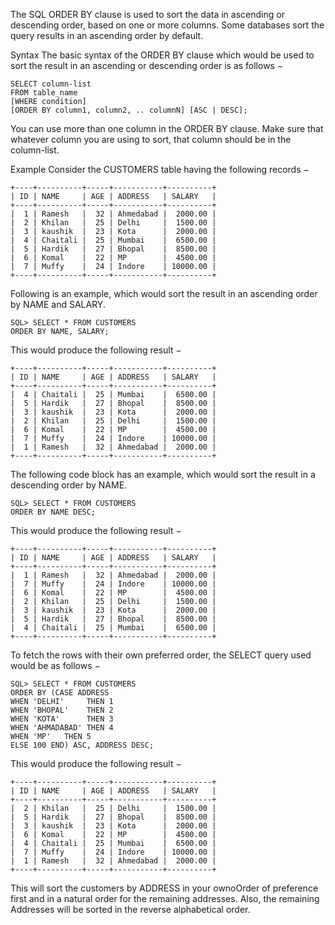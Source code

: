 The SQL ORDER BY clause is used to sort the data in ascending or descending order, based on one or more columns. Some databases sort the query results in an ascending order by default.

Syntax
The basic syntax of the ORDER BY clause which would be used to sort the result in an ascending or descending order is as follows −

    SELECT column-list 
    FROM table_name 
    [WHERE condition] 
    [ORDER BY column1, column2, .. columnN] [ASC | DESC];
You can use more than one column in the ORDER BY clause. Make sure that whatever column you are using to sort, that column should be in the column-list.

Example
Consider the CUSTOMERS table having the following records −

    +----+----------+-----+-----------+----------+
    | ID | NAME     | AGE | ADDRESS   | SALARY   |
    +----+----------+-----+-----------+----------+
    |  1 | Ramesh   |  32 | Ahmedabad |  2000.00 |
    |  2 | Khilan   |  25 | Delhi     |  1500.00 |
    |  3 | kaushik  |  23 | Kota      |  2000.00 |
    |  4 | Chaitali |  25 | Mumbai    |  6500.00 |
    |  5 | Hardik   |  27 | Bhopal    |  8500.00 |
    |  6 | Komal    |  22 | MP        |  4500.00 |
    |  7 | Muffy    |  24 | Indore    | 10000.00 |
    +----+----------+-----+-----------+----------+
Following is an example, which would sort the result in an ascending order by NAME and SALARY.

    SQL> SELECT * FROM CUSTOMERS
    ORDER BY NAME, SALARY;
This would produce the following result −

    +----+----------+-----+-----------+----------+
    | ID | NAME     | AGE | ADDRESS   | SALARY   |
    +----+----------+-----+-----------+----------+
    |  4 | Chaitali |  25 | Mumbai    |  6500.00 |
    |  5 | Hardik   |  27 | Bhopal    |  8500.00 |
    |  3 | kaushik  |  23 | Kota      |  2000.00 |
    |  2 | Khilan   |  25 | Delhi     |  1500.00 |
    |  6 | Komal    |  22 | MP        |  4500.00 |
    |  7 | Muffy    |  24 | Indore    | 10000.00 |
    |  1 | Ramesh   |  32 | Ahmedabad |  2000.00 |
    +----+----------+-----+-----------+----------+
The following code block has an example, which would sort the result in a descending order by NAME.

    SQL> SELECT * FROM CUSTOMERS
    ORDER BY NAME DESC;
This would produce the following result −

    +----+----------+-----+-----------+----------+
    | ID | NAME     | AGE | ADDRESS   | SALARY   |
    +----+----------+-----+-----------+----------+
    |  1 | Ramesh   |  32 | Ahmedabad |  2000.00 |
    |  7 | Muffy    |  24 | Indore    | 10000.00 |
    |  6 | Komal    |  22 | MP        |  4500.00 |
    |  2 | Khilan   |  25 | Delhi     |  1500.00 |
    |  3 | kaushik  |  23 | Kota      |  2000.00 |
    |  5 | Hardik   |  27 | Bhopal    |  8500.00 |
    |  4 | Chaitali |  25 | Mumbai    |  6500.00 |
    +----+----------+-----+-----------+----------+
To fetch the rows with their own preferred order, the SELECT query used would be as follows −

    SQL> SELECT * FROM CUSTOMERS
    ORDER BY (CASE ADDRESS
    WHEN 'DELHI' 	 THEN 1
    WHEN 'BHOPAL' 	 THEN 2
    WHEN 'KOTA' 	 THEN 3
    WHEN 'AHMADABAD' THEN 4
    WHEN 'MP' 	THEN 5
    ELSE 100 END) ASC, ADDRESS DESC;
This would produce the following result −

    +----+----------+-----+-----------+----------+
    | ID | NAME     | AGE | ADDRESS   | SALARY   |
    +----+----------+-----+-----------+----------+
    |  2 | Khilan   |  25 | Delhi     |  1500.00 |
    |  5 | Hardik   |  27 | Bhopal    |  8500.00 |
    |  3 | kaushik  |  23 | Kota      |  2000.00 |
    |  6 | Komal    |  22 | MP        |  4500.00 |
    |  4 | Chaitali |  25 | Mumbai    |  6500.00 |
    |  7 | Muffy    |  24 | Indore    | 10000.00 |
    |  1 | Ramesh   |  32 | Ahmedabad |  2000.00 |
    +----+----------+-----+-----------+----------+
This will sort the customers by ADDRESS in your ownoOrder of preference first and in a natural order for the remaining addresses. Also, the remaining Addresses will be sorted in the reverse alphabetical order.
